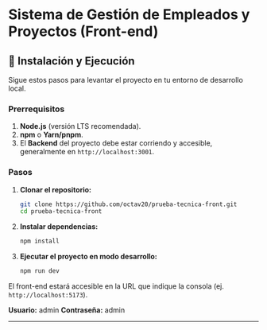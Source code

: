 
# Sistema de Gestión de Empleados y Proyectos (Front-end)




## 🚀 Instalación y Ejecución

Sigue estos pasos para levantar el proyecto en tu entorno de desarrollo local.

### Prerrequisitos

1.  **Node.js** (versión LTS recomendada).
2.  **npm** o **Yarn/pnpm**.
3.  El **Backend** del proyecto debe estar corriendo y accesible, generalmente en `http://localhost:3001`.

### Pasos

1.  **Clonar el repositorio:**

    ```bash
    git clone https://github.com/octav20/prueba-tecnica-front.git
    cd prueba-tecnica-front
    ```

2.  **Instalar dependencias:**

    ```bash
    npm install

    ```


3.  **Ejecutar el proyecto en modo desarrollo:**

    ```bash
    npm run dev
    ```

El front-end estará accesible en la URL que indique la consola (ej. `http://localhost:5173`).


**Usuario:** admin
**Contraseña:** admin

-----


